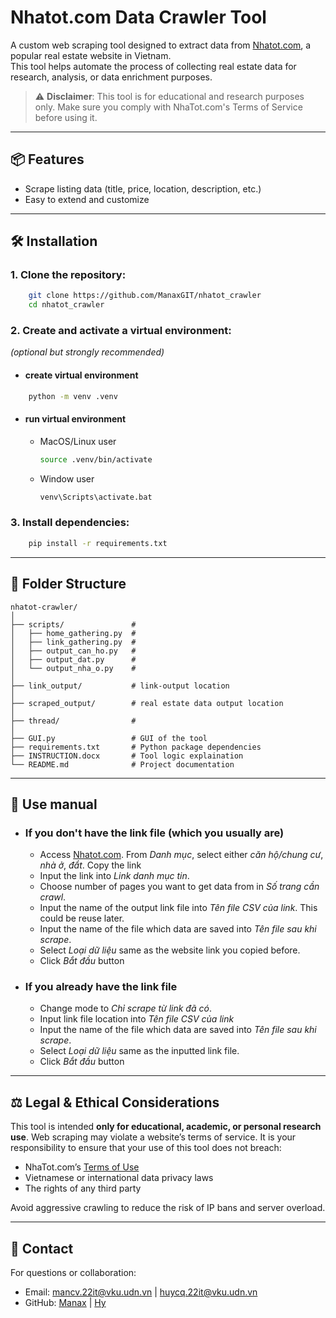 
# Nhatot.com Data Crawler Tool

A custom web scraping tool designed to extract data from [Nhatot.com](https://nhatot.com), a popular real estate website in Vietnam.<br>
This tool helps automate the process of collecting real estate data for research, analysis, or data enrichment purposes.

> ⚠️ **Disclaimer**: This tool is for educational and research purposes only. Make sure you comply with NhaTot.com's Terms of Service before using it.

---

## 📦 Features

- Scrape listing data (title, price, location, description, etc.)
- Easy to extend and customize

---

## 🛠 Installation

### 1. Clone the repository:

```bash
    git clone https://github.com/ManaxGIT/nhatot_crawler
    cd nhatot_crawler
```

### 2. Create and activate a virtual environment:
*(optional but strongly recommended)*

* #### create virtual environment
```bash
    python -m venv .venv
```
* #### run virtual environment
    * MacOS/Linux user
        ```bash
        source .venv/bin/activate
        ```
    * Window user
        ```bash
        venv\Scripts\activate.bat
        ```

### 3. Install dependencies:

```bash
    pip install -r requirements.txt
```

---

## 📁 Folder Structure

```
nhatot-crawler/
│
├── scripts/               # 
│   ├── home_gathering.py  #
│   ├── link_gathering.py  #
│   ├── output_can_ho.py   # 
│   ├── output_dat.py      # 
│   └── output_nha_o.py    # 
│
├── link_output/           # link-output location
│
├── scraped_output/        # real estate data output location
│
├── thread/                # 
│
├── GUI.py                 # GUI of the tool
├── requirements.txt       # Python package dependencies
├── INSTRUCTION.docx       # Tool logic explaination
└── README.md              # Project documentation
```

---

## 🚀 Use manual
* ### If you don't have the link file (which you usually are)
  * Access [Nhatot.com](https://nhatot.com). From *Danh mục*, select either *căn hộ/chung cư*, *nhà ở*, *đẩt*. Copy the link
  * Input the link into *Link danh mục tin*.
  * Choose number of pages you want to get data from in *Số trang cần crawl*.
  * Input the name of the output link file into *Tên file CSV của link*. This could be reuse later.
  * Input the name of the file which data are saved into *Tên file sau khi scrape*.
  * Select *Loại dữ liệu* same as the website link you copied before.
  * Click *Bắt đầu* button

* ### If you already have the link file
  * Change mode to *Chỉ scrape từ link đã có*.
  * Input link file location into *Tên file CSV của link*
  * Input the name of the file which data are saved into *Tên file sau khi scrape*.
  * Select *Loại dữ liệu* same as the inputted link file.
  * Click *Bắt đầu* button

---

## ⚖️ Legal & Ethical Considerations

This tool is intended **only for educational, academic, or personal research use**. Web scraping may violate a website’s terms of service. It is your responsibility to ensure that your use of this tool does not breach:

- NhaTot.com’s [Terms of Use](https://nhatot.com/terms)
- Vietnamese or international data privacy laws
- The rights of any third party

Avoid aggressive crawling to reduce the risk of IP bans and server overload.

---

## 📧 Contact

For questions or collaboration:
- Email: mancv.22it@vku.udn.vn | huycq.22it@vku.udn.vn
- GitHub: [Manax](https://github.com/ManaxGIT/) | [Hy](https://github.com/huycq2004)

